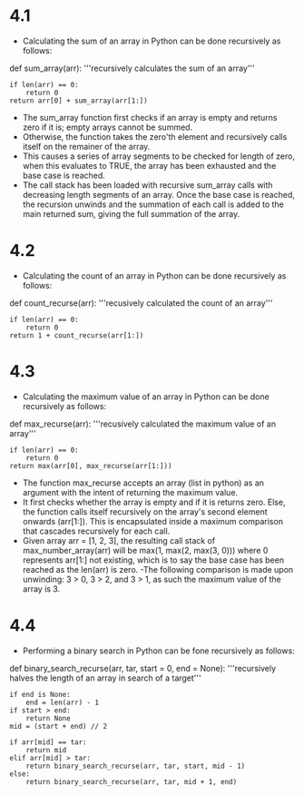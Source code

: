 # 4.1
- Calculating the sum of an array in Python can be done recursively as follows:

def sum_array(arr):
    '''recursively calculates the sum of an array'''

    if len(arr) == 0:
        return 0
    return arr[0] + sum_array(arr[1:])

- The sum_array function first checks if an array is empty and returns zero if
it is; empty arrays cannot be summed.
- Otherwise, the function takes the zero'th element and recursively calls
itself on the remainer of the array.
- This causes a series of array segments to be checked for length of zero, when
this evaluates to TRUE, the array has been exhausted and the base case is 
reached.
- The call stack has been loaded with recursive sum_array calls with decreasing
length segments of an array. Once the base case is reached, the recursion
unwinds and the summation of each call is added to the main returned sum,
giving the full summation of the array.


# 4.2
- Calculating the count of an array in Python can be done recursively as 
follows:

def count_recurse(arr):
    '''recusively calculated the count of an array'''

    if len(arr) == 0:
        return 0
    return 1 + count_recurse(arr[1:])


# 4.3
- Calculating the maximum value of an array in Python can be done recursively
as follows:

def max_recurse(arr):
    '''recusively calculated the maximum value of an array'''
    
    if len(arr) == 0:
        return 0
    return max(arr[0], max_recurse(arr[1:]))

- The function max_recurse accepts an array (list in python) as an argument 
with the intent of returning the maximum value.
- It first checks whether the array is empty and if it is returns zero. Else, 
the function calls itself recursively on the array's second element onwards 
(arr[1:]). This is encapsulated inside a maximum comparison that cascades 
recursively for each call. 
- Given array arr = [1, 2, 3], the resulting call stack of
max_number_array(arr) will be max(1, max(2, max(3, 0))) where 0 represents 
arr[1:] not existing, which is to say the base case has been reached as the 
len(arr) is zero. 
-The following comparison is made upon unwinding: 3 > 0, 3 > 2, and 3 > 1, as 
such the maximum value of the array is 3.


# 4.4
- Performing a binary search in Python can be fone recursively as follows:

def binary_search_recurse(arr, tar, start = 0, end = None):
    '''recursively halves the length of an array in search of a target'''
    
    if end is None:
        end = len(arr) - 1
    if start > end:
        return None
    mid = (start + end) // 2
    
    if arr[mid] == tar:
        return mid
    elif arr[mid] > tar:
        return binary_search_recurse(arr, tar, start, mid - 1)
    else:
        return binary_search_recurse(arr, tar, mid + 1, end)